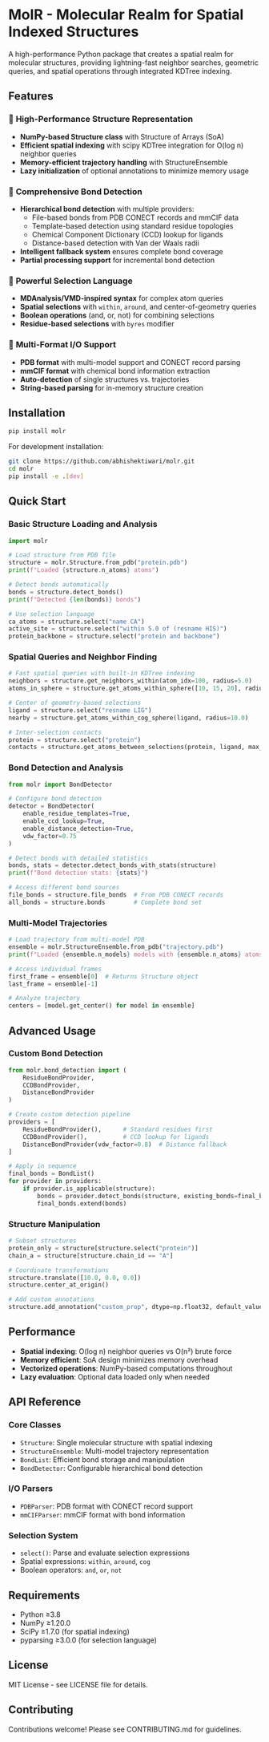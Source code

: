 # MolR - Molecular Realm for Spatial Indexed Structures

A high-performance Python package that creates a spatial realm for molecular structures, providing lightning-fast neighbor searches, geometric queries, and spatial operations through integrated KDTree indexing.

## Features

### 🚀 **High-Performance Structure Representation**
- **NumPy-based Structure class** with Structure of Arrays (SoA)
- **Efficient spatial indexing** with scipy KDTree integration for O(log n) neighbor queries
- **Memory-efficient trajectory handling** with StructureEnsemble
- **Lazy initialization** of optional annotations to minimize memory usage

### 🔗 **Comprehensive Bond Detection**
- **Hierarchical bond detection** with multiple providers:
  - File-based bonds from PDB CONECT records and mmCIF data
  - Template-based detection using standard residue topologies
  - Chemical Component Dictionary (CCD) lookup for ligands
  - Distance-based detection with Van der Waals radii
- **Intelligent fallback system** ensures complete bond coverage
- **Partial processing support** for incremental bond detection

### 🎯 **Powerful Selection Language**
- **MDAnalysis/VMD-inspired syntax** for complex atom queries
- **Spatial selections** with `within`, `around`, and center-of-geometry queries
- **Boolean operations** (and, or, not) for combining selections
- **Residue-based selections** with `byres` modifier

### 📁 **Multi-Format I/O Support**
- **PDB format** with multi-model support and CONECT record parsing
- **mmCIF format** with chemical bond information extraction
- **Auto-detection** of single structures vs. trajectories
- **String-based parsing** for in-memory structure creation

## Installation

```bash
pip install molr
```

For development installation:
```bash
git clone https://github.com/abhishektiwari/molr.git
cd molr
pip install -e .[dev]
```

## Quick Start

### Basic Structure Loading and Analysis

```python
import molr

# Load structure from PDB file
structure = molr.Structure.from_pdb("protein.pdb")
print(f"Loaded {structure.n_atoms} atoms")

# Detect bonds automatically
bonds = structure.detect_bonds()
print(f"Detected {len(bonds)} bonds")

# Use selection language
ca_atoms = structure.select("name CA")
active_site = structure.select("within 5.0 of (resname HIS)")
protein_backbone = structure.select("protein and backbone")
```

### Spatial Queries and Neighbor Finding

```python
# Fast spatial queries with built-in KDTree indexing
neighbors = structure.get_neighbors_within(atom_idx=100, radius=5.0)
atoms_in_sphere = structure.get_atoms_within_sphere([10, 15, 20], radius=8.0)

# Center of geometry-based selections
ligand = structure.select("resname LIG")
nearby = structure.get_atoms_within_cog_sphere(ligand, radius=10.0)

# Inter-selection contacts
protein = structure.select("protein")
contacts = structure.get_atoms_between_selections(protein, ligand, max_distance=4.0)
```

### Bond Detection and Analysis

```python
from molr import BondDetector

# Configure bond detection
detector = BondDetector(
    enable_residue_templates=True,
    enable_ccd_lookup=True,
    enable_distance_detection=True,
    vdw_factor=0.75
)

# Detect bonds with detailed statistics
bonds, stats = detector.detect_bonds_with_stats(structure)
print(f"Bond detection stats: {stats}")

# Access different bond sources
file_bonds = structure.file_bonds  # From PDB CONECT records
all_bonds = structure.bonds        # Complete bond set
```

### Multi-Model Trajectories

```python
# Load trajectory from multi-model PDB
ensemble = molr.StructureEnsemble.from_pdb("trajectory.pdb")
print(f"Loaded {ensemble.n_models} models with {ensemble.n_atoms} atoms each")

# Access individual frames
first_frame = ensemble[0]  # Returns Structure object
last_frame = ensemble[-1]

# Analyze trajectory
centers = [model.get_center() for model in ensemble]
```

## Advanced Usage

### Custom Bond Detection

```python
from molr.bond_detection import (
    ResidueBondProvider,
    CCDBondProvider, 
    DistanceBondProvider
)

# Create custom detection pipeline
providers = [
    ResidueBondProvider(),      # Standard residues first
    CCDBondProvider(),          # CCD lookup for ligands  
    DistanceBondProvider(vdw_factor=0.8)  # Distance fallback
]

# Apply in sequence
final_bonds = BondList()
for provider in providers:
    if provider.is_applicable(structure):
        bonds = provider.detect_bonds(structure, existing_bonds=final_bonds)
        final_bonds.extend(bonds)
```

### Structure Manipulation

```python
# Subset structures
protein_only = structure[structure.select("protein")]
chain_a = structure[structure.chain_id == "A"]

# Coordinate transformations  
structure.translate([10.0, 0.0, 0.0])
structure.center_at_origin()

# Add custom annotations
structure.add_annotation("custom_prop", dtype=np.float32, default_value=1.0)
```

## Performance

- **Spatial indexing**: O(log n) neighbor queries vs O(n²) brute force
- **Memory efficient**: SoA design minimizes memory overhead
- **Vectorized operations**: NumPy-based computations throughout
- **Lazy evaluation**: Optional data loaded only when needed

## API Reference

### Core Classes
- `Structure`: Single molecular structure with spatial indexing
- `StructureEnsemble`: Multi-model trajectory representation  
- `BondList`: Efficient bond storage and manipulation
- `BondDetector`: Configurable hierarchical bond detection

### I/O Parsers
- `PDBParser`: PDB format with CONECT record support
- `mmCIFParser`: mmCIF format with bond information

### Selection System
- `select()`: Parse and evaluate selection expressions
- Spatial expressions: `within`, `around`, `cog`
- Boolean operators: `and`, `or`, `not`

## Requirements

- Python ≥3.8
- NumPy ≥1.20.0
- SciPy ≥1.7.0 (for spatial indexing)
- pyparsing ≥3.0.0 (for selection language)

## License

MIT License - see LICENSE file for details.

## Contributing

Contributions welcome! Please see CONTRIBUTING.md for guidelines.